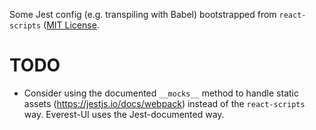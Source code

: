 Some Jest config (e.g. transpiling with Babel) bootstrapped from `react-scripts` ([MIT
License](https://github.com/facebook/create-react-app/blob/main/packages/react-scripts/LICENSE).

# TODO

* Consider using the documented `__mocks__` method to handle static assets
  (https://jestjs.io/docs/webpack) instead of the `react-scripts` way. Everest-UI uses
  the Jest-documented way.
